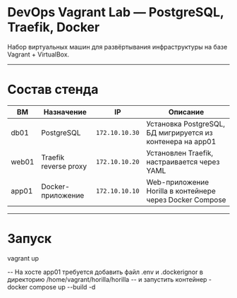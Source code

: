 # DevOps Vagrant Lab — PostgreSQL, Traefik, Docker

Набор виртуальных машин для развёртывания инфраструктуры на базе Vagrant + VirtualBox.  

---

# Состав стенда

| ВМ     | Назначение                | IP             | Описание                                                   |
|--------|---------------------------|----------------|------------------------------------------------------------|
| db01   | PostgreSQL                | `172.10.10.30` | Установка PostgreSQL, БД мигрируется из контенера на app01 |
| web01  | Traefik reverse proxy     | `172.10.10.20` | Установлен Traefik, настраивается через YAML               |
| app01  | Docker-приложение         | `172.10.10.10` | Web-приложение Horilla в контейнере через Docker Compose   |

---

# Запуск

vagrant up

-- На хосте app01 требуется добавить файл .env и .dockerignor в директорию /home/vagrant/horilla/horilla
-- и запустить контейнер - docker compose up --build -d
